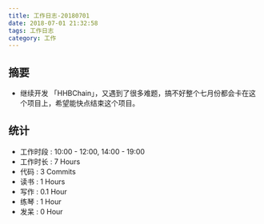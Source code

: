 ```yaml
---
title: 工作日志-20180701
date: 2018-07-01 21:32:58
tags: 工作日志
category: 工作
---
```


## 摘要

* 继续开发 「HHBChain」，又遇到了很多难题，搞不好整个七月份都会卡在这个项目上，希望能快点结束这个项目。

## 统计

* 工作时段 : 10:00 - 12:00, 14:00 - 19:00
* 工作时长 : 7 Hours
* 代码 : 3 Commits
* 读书 : 1 Hours
* 写作 : 0.1 Hour
* 练琴 : 1 Hour
* 发呆 : 0 Hour